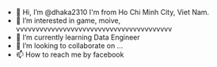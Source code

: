- 👋 Hi, I’m @dhaka2310 I'm from Ho Chi Minh City, Viet Nam.
- 👀 I’m interested in game, moive, vvvvvvvvvvvvvvvvvvvvvvvvvvvvvvvvvvvvvvvv
- 🌱 I’m currently learning Data Engineer
- 💞️ I’m looking to collaborate on ...
- 📫 How to reach me by facebook

<!---
dhaka2310/dhaka2310 is a ✨ special ✨ repository because its `README.md` (this file) appears on your GitHub profile.
You can click the Preview link to take a look at your changes.
--->
